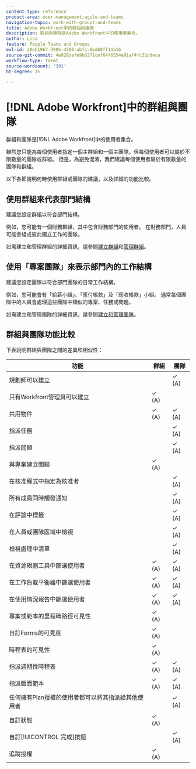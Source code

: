 ```yaml
---
content-type: reference
product-area: user-management;agile-and-teams
navigation-topic: work-with-groups-and-teams
title: Adobe Workfront中的群組與團隊
description: 群組與團隊是Adobe Workfront中的使用者集合。
author: Lisa
feature: People Teams and Groups
exl-id: 28eb1967-390b-4500-abfc-8ed68ff14a16
source-git-commit: 4e928defe9b6271cef64f6554e91af4fc31ddeca
workflow-type: tm+mt
source-wordcount: '391'
ht-degree: 1%

---
```


# [!DNL Adobe Workfront]中的群組與團隊

<!-- Audited: 12/2023 -->

群組和團隊是[!DNL Adobe Workfront]中的使用者集合。

雖然您只能為每個使用者指定一個主群組和一個主團隊，但每個使用者可以屬於不限數量的團隊或群組。 但是，為避免混淆，我們建議每個使用者屬於有限數量的團隊和群組。

以下各節說明何時使用群組或團隊的建議，以及詳細的功能比較。

## 使用群組來代表部門結構

建議您設定群組以符合部門結構。

例如，您可能有一個財務群組，其中包含財務部門的使用者。 在財務部門，人員可能會組成彼此獨立工作的團隊。

如需建立和管理群組的詳細資訊，請參閱[建立群組](../../administration-and-setup/manage-groups/create-and-manage-groups/create-a-group.md)和[管理群組](../../administration-and-setup/manage-groups/create-and-manage-groups/manage-a-group.md)。

## 使用「專案團隊」來表示部門內的工作結構

建議您設定團隊以符合部門團隊的日常工作結構。

例如，您可能會有「給薪小組」、「應付帳款」及「應收帳款」小組。 通常每個團隊中的人員會處理這些團隊中類似的專案、任務或問題。

如需建立和管理團隊的詳細資訊，請參閱[建立和管理團隊](../../people-teams-and-groups/create-and-manage-teams/create-and-mange-teams.md)。

## 群組與團隊功能比較

下表說明群組與團隊之間的差異和相似性：

| **功能** | **群組** | **團隊** |
|---|---|---|
| 規劃師可以建立 |  | ✓ (A) |
| 只有Workfront管理員可以建立 | ✓ (A) |  |
| 共用物件 | ✓ (A) | ✓ (A) |
| 指派任務 |  | ✓ (A) |
| 指派問題 |  | ✓ (A) |
| 與專案建立關聯 | ✓ (A) |  |
| 在核准程式中指定為核准者 |  | ✓ (A) |
| 所有成員同時觸發通知 |  | ✓ (A) |
| 在評論中標籤 |  | ✓ (A) |
| 在人員或團隊區域中檢視 |  | ✓ (A) |
| 檢視處理中清單 |  | ✓ (A) |
| 在資源規劃工具中篩選使用者 | ✓ (A) | ✓ (A) |
| 在工作負載平衡器中篩選使用者 | ✓ (A) | ✓ (A) |
| 在使用情況報告中篩選使用者 | ✓ (A) | ✓ (A) |
| 專案或範本的里程碑路徑可見性 | ✓ (A) |  |
| 自訂Forms的可見度 | ✓ (A) |  |
| 時程表的可見性 | ✓ (A) |  |
| 指派週期性時程表 | ✓ (A) | ✓ (A) |
| 指派版面範本 | ✓ (A) | ✓ (A) |
| 任何擁有Plan授權的使用者都可以將其指派給其他使用者 |  | ✓ (A) |
| 自訂狀態 | ✓ (A) |  |
| 自訂[!UICONTROL 完成]按鈕 |  | ✓ (A) |
| 追蹤授權 | ✓ (A) |  |
